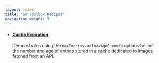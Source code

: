 ```yaml
---
layout: index
title: "SW Toolbox Recipes"
navigation_weight: 3
---
```


<ul>
  <li>
    <h4><a href="{{ project_root_url }}/recipes/cache-expiration-options/">Cache Expiration</a></h4>
    <p>
      Demonstrates using the <code>maxEntries</code> and <code>maxAgeSeconds</code> options
      to limit the number and age of entries stored in a cache dedicated to images fetched
      from an API.
    </p>
  </li>
</ul>
